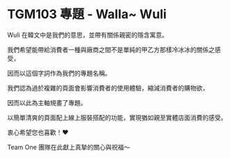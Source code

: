 # TGM103 專題 - Walla~ Wuli

Wuli 在韓文中是我們的意思，並帶有關係親密的隱含寓意。

我們希望能帶給消費者一種與廠商之間不是單純的甲乙方那樣冷冰冰的關係之感受，

因而以這個字詞作為我們的專題名稱。 


我們認為過於複雜的頁面會影響消費者的使用體驗，縮減消費者的購物欲，

因而以此為主軸規畫了專題。

以簡單清爽的頁面配上線上服裝搭配的功能，實現猶如親至實體店面消費的感受。


衷心希望您也喜歡！❤️

Team One 團隊在此獻上真摯的關心與祝福～
